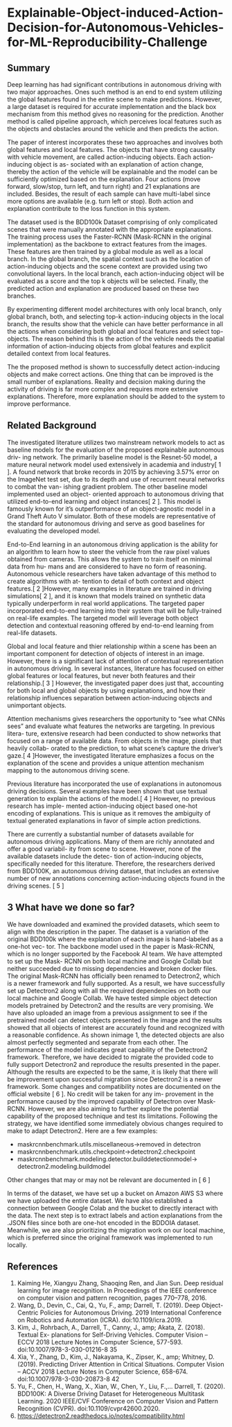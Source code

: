 # Explainable-Object-induced-Action-Decision-for-Autonomous-Vehicles-for-ML-Reproducibility-Challenge

## Summary

Deep learning has had significant contributions in autonomous driving with two
major approaches. Ones such method is an end to end system utilizing the global
features found in the entire scene to make predictions. However, a large dataset
is required for accurate implementation and the black box mechanism from this
method gives no reasoning for the prediction. Another method is called pipeline
approach, which perceives local features such as the objects and obstacles around
the vehicle and then predicts the action.

The paper of interest incorporates these two approaches and involves both global
features and local features. The objects that have strong causality with vehicle
movement, are called action-inducing objects. Each action-inducing object is as-
sociated with an explanation of action change, thereby the action of the vehicle
will be explainable and the model can be sufficiently optimized based on the
explanation. Four actions (move forward, slow/stop, turn left, and turn right)
and 21 explanations are included. Besides, the result of each sample can have
multi-label since more options are available (e.g. turn left or stop). Both action
and explanation contribute to the loss function in this system.

The dataset used is the BDD100k Dataset comprising of only complicated scenes
that were manually annotated with the appropriate explanations. The training
process uses the Faster-RCNN (Mask-RCNN in the original implementation)
as the backbone to extract features from the images. These features are then
trained by a global module as well as a local branch. In the global branch, the
spatial context such as the location of action-inducing objects and the scene
context are provided using two convolutional layers. In the local branch, each
action-inducing object will be evaluated as a score and the top k objects will be
selected. Finally, the predicted action and explanation are produced based on
these two branches.

By experimenting different model architectures with only local branch, only
global branch, both, and selecting top-k action-inducing objects in the local
branch, the results show that the vehicle can have better performance in all
the actions when considering both global and local features and select top-
objects. The reason behind this is the action of the vehicle needs the spatial
information of action-inducing objects from global features and explicit detailed
context from local features.

The the proposed method is shown to successfully detect action-inducing objects
and make correct actions. One thing that can be improved is the small number
of explanations. Reality and decision making during the activity of driving is
far more complex and requires more extensive explanations. Therefore, more
explanation should be added to the system to improve performance.

## Related Background

The investigated literature utilizes two mainstream network models to act as
baseline models for the evaluation of the proposed explainable autonomous driv-
ing network. The primarily baseline model is the Resnet-50 model, a mature
neural network model used extensively in academia and industry[ 1 ]. A found
network that broke records in 2015 by achieving 3.57% error on the ImageNet
test set, due to its depth and use of recurrent neural networks to combat the van-
ishing gradient problem. The other baseline model implemented used an object-
oriented approach to autonomous driving that utilized end-to-end learning and
object instances[ 2 ]. This model is famously known for it’s outperformance of an
object-agnostic model in a Grand Theft Auto V simulator. Both of these models
are representative of the standard for autonomous driving and serve as good
baselines for evaluating the developed model.

End-to-End learning in an autonomous driving application is the ability for
an algorithm to learn how to steer the vehicle from the raw pixel values obtained
from cameras. This allows the system to train itself on minimal data from hu-
mans and are considered to have no form of reasoning. Autonomous vehicle
researchers have taken advantage of this method to create algorithms with at-
tention to detail of both context and object features.[ 2 ]However, many examples
in literature are trained in driving simulations[ 2 ], and it is known that models
trained on synthetic data typically underperform in real world applications. The
targeted paper incorporated end-to-end learning into their system that will be
fully-trained on real-life examples. The targeted model will leverage both object
detection and contextual reasoning offered by end-to-end learning from real-life
datasets.

Global and local feature and thier relationship within a scene has been an
important component for detection of objects of interest in an image. However,
there is a significant lack of attention of contextual representation in autonomous
driving. In several instances, literature has focused on either global features or
local features, but never both features and their relationship.[ 3 ] However, the
investigated paper does just that, accounting for both local and global objects
by using explanations, and how their relationship influences separation between
action-inducing objects and unimportant objects.

Attention mechanisms gives researchers the opportunity to “see what CNNs
sees” and evaluate what features the networks are targeting. In previous litera-
ture, extensive research had been conducted to show networks that focused on
a range of available data. From objects in the image, pixels that heavily collab-
orated to the prediction, to what scene’s capture the driver’s gaze.[ 4 ]However,
the investigated literature emphasizes a focus on the explanation of the scene
and provides a unique attention mechanism mapping to the autonomous driving
scene.

Previous literature has incorporated the use of explanations in autonomous
driving decisions. Several examples have been shown that use textual generation
to explain the actions of the model.[ 4 ] However, no previous research has imple-
mented action-inducing object based one-hot encoding of explanations. This is
unique as it removes the ambiguity of textual generated explanations in favor of
simple action predictions.

There are currently a substantial number of datasets available for autonomous
driving applications. Many of them are richly annotated and offer a good variabil-
ity from scene to scene. However, none of the available datasets include the detec-
tion of action-inducing objects, specifically needed for this literature. Therefore,
the researchers derived from BDD100K, an autonomous driving dataset, that
includes an extensive number of new annotations concerning action-inducing
objects found in the driving scenes. [ 5 ]

## 3 What have we done so far?

We have downloaded and examined the provided datasets, which seem to align
with the description in the paper. The dataset is a variation of the original
BDD100k where the explanation of each image is hand-labeled as a one-hot vec-
tor. The backbone model used in the paper is Mask-RCNN, which is no longer
supported by the Facebook AI team. We have attempted to set up the Mask-
RCNN on both local machine and Google Collab but neither succeeded due
to missing dependencies and broken docker files. The original Mask-RCNN has
officially been renamed to Detectron2, which is a newer framework and fully
supported. As a result, we have successfully set up Detectron2 along with all the
required dependencies on both our local machine and Google Collab. We have
tested simple object detection models pretrained by Detectron2 and the results
are very promising. We have also uploaded an image from a previous assignment
to see if the pretrained model can detect objects presented in the image and the
results showed that all objects of interest are accurately found and recognized
with a reasonable confidence. As shown inimage 1, the detected objects are also
almost perfectly segmented and separate from each other. The performance of
the model indicates great capability of the Detectron2 framework. Therefore, we
have decided to migrate the provided code to fully support Detectron2 and reproduce 
the results presented in the paper. Although the results are expected to
be the same, it is likely that there will be improvement upon successful migration
since Detectron2 is a newer framework. Some changes and compatibility notes
are documented on the official website [ 6 ]. No credit will be taken for any im-
provement in the performance caused by the improved capability of Detectron
over Mask-RCNN. However, we are also aiming to further explore the potential
capability of the proposed technique and test its limitations.
Following the strategy, we have identified some immediately obvious changes
required to make to adapt Detectron2. Here are a few examples:

- maskrcnnbenchmark.utils.miscellaneous→removed in detectron
- maskrcnnbenchmark.utils.checkpoint→detectron2.checkpoint
- maskrcnnbenchmark.modeling.detector.builddetectionmodel→
    detectron2.modeling.buildmodel

Other changes that may or may not be relevant are documented in [ 6 ]

In terms of the dataset, we have set up a bucket on Amazon AWS S3 where we
have uploaded the entire dataset. We have also established a connection between
Google Colab and the bucket to directly interact with the data. The next step
is to extract labels and action explanations from the .JSON files since both are
one-hot encoded in the BDDOIA dataset. Meanwhile, we are also prioritizing
the migration work on our local machine, which is preferred since the original
framework was implemented to run locally.


## References

1. Kaiming He, Xiangyu Zhang, Shaoqing Ren, and Jian Sun. Deep residual learning
    for image recognition. In Proceedings of the IEEE conference on computer vision
    and pattern recognition, pages 770–778, 2016.
2. Wang, D., Devin, C., Cai, Q., Yu, F., amp; Darrell, T. (2019). Deep Object-Centric
    Policies for Autonomous Driving. 2019 International Conference on Robotics and
    Automation (ICRA). doi:10.1109/icra.2019.
3. Kim, J., Rohrbach, A., Darrell, T., Canny, J., amp; Akata, Z. (2018). Textual Ex-
    planations for Self-Driving Vehicles. Computer Vision – ECCV 2018 Lecture Notes
    in Computer Science, 577-593. doi:10.1007/978-3-030-01216-8 35
4. Xia, Y., Zhang, D., Kim, J., Nakayama, K., Zipser, K., amp; Whitney, D. (2019).
    Predicting Driver Attention in Critical Situations. Computer Vision – ACCV 2018
    Lecture Notes in Computer Science, 658-674. doi:10.1007/978-3-030-20873-8 42
5. Yu, F., Chen, H., Wang, X., Xian, W., Chen, Y., Liu, F.,... Darrell, T. (2020).
    BDD100K: A Diverse Driving Dataset for Heterogeneous Multitask Learning. 2020
    IEEE/CVF Conference on Computer Vision and Pattern Recognition (CVPR).
    doi:10.1109/cvpr42600.2020.
6. https://detectron2.readthedocs.io/notes/compatibility.html


